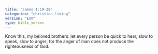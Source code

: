 ```yaml
---
title: "James 1:19-20"
categories: "christian-living"
version: "ESV"
type: bible_verses
---
```


Know this, my beloved brothers: let every person be quick to hear, slow to speak, slow to anger; for the anger of man does not produce the righteousness of God.
